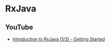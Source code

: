 # RxJava
## YouTube
* [Introduction to RxJava (1/3) - Getting Started](https://www.youtube.com/watch?v=1j9VN77DMTk)
